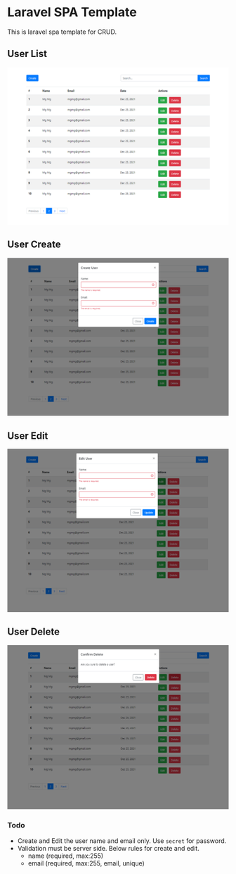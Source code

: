 # Laravel SPA Template

This is laravel spa template for CRUD.

## User List
![User List](./screenshot/user-list.png)

## User Create
![User List](./screenshot/user-create.png)

## User Edit
![User List](./screenshot/user-edit.png)

## User Delete
![User List](./screenshot/user-delete.png)

### Todo

- Create and Edit the user name and email only. Use `secret` for password.
- Validation must be server side. Below rules for create and edit.
    - name (required, max:255)
    - email (required, max:255, email, unique)
